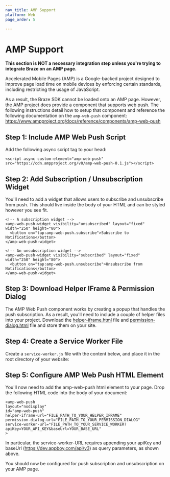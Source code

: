 ```yaml
---
nav_title: AMP Support
platform: Web
page_order: 5

---
```

# AMP Support

**This section is NOT a necessary integration step unless you're trying to integrate Braze on an AMP page.**

Accelerated Mobile Pages (AMP) is a Google-backed project designed to improve page load time on mobile devices by enforcing certain standards, including restricting the usage of JavaScript. 

As a result, the Braze SDK cannot be loaded onto an AMP page. However, the AMP project does provide a component that supports web push. The following instructions detail how to setup that component and reference the following documentation on the `amp-web-push` component: https://www.ampproject.org/docs/reference/components/amp-web-push

## Step 1: Include AMP Web Push Script

Add the following async script tag to your head:

```
<script async custom-element="amp-web-push" src="https://cdn.ampproject.org/v0/amp-web-push-0.1.js"></script>
```

## Step 2: Add Subscription / Unsubscription Widget

You'll need to add a widget that allows users to subscribe and unsubscribe from push. This should live inside the body of your HTML and can be styled however you see fit. 

```
<!-- A subscription widget -->
<amp-web-push-widget visibility="unsubscribed" layout="fixed" width="250" height="80">
  <button on="tap:amp-web-push.subscribe">Subscribe to Notifications</button>
</amp-web-push-widget>

<!-- An unsubscription widget -->
<amp-web-push-widget visibility="subscribed" layout="fixed" width="250" height="80">
  <button on="tap:amp-web-push.unsubscribe">Unsubscribe from Notifications</button>
</amp-web-push-widget>
```

## Step 3: Download Helper IFrame & Permission Dialog

The AMP Web Push component works by creating a popup that handles the push subscription. As a result, you'll need to include a couple of helper files into your project. Download the [helper-iframe.html](https://cdn.ampproject.org/v0/amp-web-push-helper-frame.html) file and [permission-dialog.html](https://cdn.ampproject.org/v0/amp-web-push-permission-dialog.html) file and store them on your site. 

## Step 4: Create a Service Worker File

Create a `service-worker.js` file with the content below, and place it in the root directory of your website:

<script src="https://gist-it.appspot.com/https://github.com/Appboy/appboy-web-sdk/blob/master/sample-build/service-worker.js?footer=minimal"></script>

## Step 5: Configure AMP Web Push HTML Element

You'll now need to add the amp-web-push html element to your page. Drop the following HTML code into the body of your document:

```
<amp-web-push
layout="nodisplay"
id="amp-web-push"
helper-iframe-url="FILE_PATH_TO_YOUR_HELPER_IFRAME"
permission-dialog-url="FILE_PATH_TO_YOUR_PERMISSION_DIALOG"
service-worker-url="FILE_PATH_TO_YOUR_SERVICE_WORKER?apiKey=YOUR_API_KEY&baseUrl=YOUR_BASE_URL"
>
```

In particular, the service-worker-URL requires appending your apiKey and baseUrl (https://dev.appboy.com/api/v3) as query parameters, as shown above. 

You should now be configured for push subscription and unsubscription on your AMP page. 
